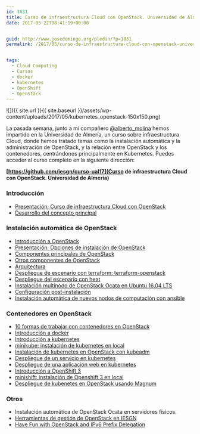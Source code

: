 ```yaml
---
id: 1831
title: Curso de infraestructura Cloud con OpenStack. Universidad de Almería
date: 2017-05-22T08:41:19+00:00


guid: http://www.josedomingo.org/pledin/?p=1831
permalink: /2017/05/curso-de-infraestructura-cloud-con-openstack-universidad-de-almeria/


tags:
  - Cloud Computing
  - Cursos
  - docker
  - kubernetes
  - OpenShift
  - OpenStack
---
```

![]({{ site.url }}{{ site.baseurl }}/assets/wp-content/uploads/2017/05/kubernetes_openstack-150x150.png)

La pasada semana, junto a mi compañero [@alberto_molina](http://www.twitter.com/alberto_molina) hemos impartido en la Universidad de Almería, un curso sobre infraestructura Cloud, donde hemos tratado temas como la instalación automática y la administración de OpenStack, y la relación entre OpenStack y los contenedores, centrándonos principalmente en Kubernetes. Puedes acceder al curso completo en la siguiente dirección:

**[https://github.com/iesgn/curso-ual17](Curso de infraestructura Cloud con OpenStack. Universidad de Almería)**

### Introducción

* [Presentación: Curso de infraestructura Cloud con OpenStack](https://iesgn.github.io/curso-ual17/presentacion_curso_ual.html#/)
* [Desarrollo del concepto principal](https://iesgn.github.io/curso-ual17/concepto.html#/)

### Instalación automática de OpenStack

* [Introducción a OpenStack](https://iesgn.github.io/curso-ual17/presentacion_openstack.html)
* [Presentación: Opciones de instalación de OpenStack](https://iesgn.github.io/curso-ual17/opciones_instalacion_openstack.html#/)
* [Componentes principales de OpenStack](https://iesgn.github.io/curso-ual17/componentes_core.html#/)
* [Otros componentes de OpenStack](https://iesgn.github.io/curso-ual17/otros_componentes.html#/)
* [Arquitectura](https://iesgn.github.io/curso-ual17/arquitectura.html#/)
* [Despliegue de escenario con terraform: terraform-openstack](https://github.com/iesgn/terraform-openstack/)
* [Despliegue del escenario con heat](https://github.com/iesgn/curso-ual17/blob/master/doc/heat.yaml)
* [Instalación multinodo de OpenStack Ocata en Ubuntu 16.04 LTS](https://github.com/iesgn/openstack-ubuntu-ansible)
* [Configuración post-instalación](https://github.com/iesgn/curso-ual17/blob/master/doc/post_instalacion.md)
* [Instalación automática de nuevos nodos de computación con ansible](https://github.com/iesgn/curso-ual17/blob/master/doc/instalacion_computo.md)

### Contenedores en OpenStack

* [10 formas de trabajar con contenedores en OpenStack](https://iesgn.github.io/curso-ual17/openstack_contenedores.html#/)
* [Introducción a docker](https://github.com/iesgn/curso-ual17/blob/master/doc/introduccion_docker.md)
* [Introducción a kubernetes](https://github.com/iesgn/curso-ual17/blob/master/doc/introduccion_kubernetes.md)
* [minikube: instalación de kubernetes en local](https://github.com/kubernetes/minikube)
* [Instalación de kubernetes en OpenStack con kubeadm](https://github.com/iesgn/curso-ual17/blob/master/doc/kubeadm.md)
* [Despliegue de un servicio en kubernetes](https://github.com/iesgn/curso-ual17/blob/master/doc/despliegue_servicio.md)
* [Despliegue de una aplicación web en kubernetes](https://github.com/iesgn/curso-ual17/blob/master/doc/despliegue_aplicacion.md)
* [Introducción a OpenShift 3](https://github.com/iesgn/curso-ual17/blob/master/doc/introduccion_openshift.md)
* [minishift: instalación de Openshift 3 en local](https://github.com/minishift/minishift)
* [Despliegue de kubenetes en OpenStack usando Magnum](https://github.com/iesgn/curso-ual17/blob/master/doc/magnum.md)

### Otros

* Instalación automática de OpenStack Ocata en servidores físicos.
* [Herramientas de gestión de OpenStack en IESGN](https://github.com/iesgn/iesgncloud)
* [Have Fun with OpenStack and IPv6 Prefix Delegation](http://www.debug-all.com/?p=187)

<!-- AddThis Advanced Settings generic via filter on the_content -->

<!-- AddThis Share Buttons generic via filter on the_content -->
